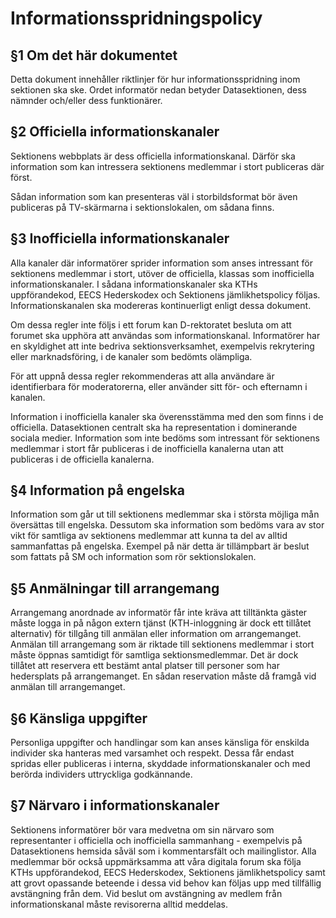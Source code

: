 # Informationsspridningspolicy

## §1 Om det här dokumentet

Detta dokument innehåller riktlinjer för hur informationsspridning inom sektionen ska ske. Ordet informatör nedan betyder Datasektionen, dess nämnder och/eller dess funktionärer.

## §2 Officiella informationskanaler

Sektionens webbplats är dess officiella informationskanal. Därför ska information som kan intressera sektionens medlemmar i stort publiceras där först.

Sådan information som kan presenteras väl i storbildsformat bör även publiceras på TV-skärmarna i sektionslokalen, om sådana finns.

## §3 Inofficiella informationskanaler

Alla kanaler där informatörer sprider information som anses intressant för sektionens medlemmar i stort, utöver de officiella, klassas som inofficiella informationskanaler. I sådana informationskanaler ska KTHs uppförandekod, EECS Hederskodex och Sektionens jämlikhetspolicy följas. Informationskanalen ska modereras kontinuerligt enligt dessa dokument.

Om dessa regler inte följs i ett forum kan D-rektoratet besluta om att forumet ska upphöra att användas som informationskanal. Informatörer har en skyldighet att inte bedriva sektionsverksamhet, exempelvis rekrytering eller marknadsföring, i de kanaler som bedömts olämpliga.

För att uppnå dessa regler rekommenderas att alla användare är identifierbara för moderatorerna, eller använder sitt för- och efternamn i kanalen.

Information i inofficiella kanaler ska överensstämma med den som finns i de officiella. Datasektionen centralt ska ha representation i dominerande sociala medier. Information som inte bedöms som intressant för sektionens medlemmar i stort får publiceras i de inofficiella kanalerna utan att publiceras i de officiella kanalerna.

## §4 Information på engelska

Information som går ut till sektionens medlemmar ska i största möjliga mån översättas till engelska. Dessutom ska information som bedöms vara av stor vikt för samtliga av sektionens medlemmar att kunna ta del av alltid sammanfattas på engelska. Exempel på när detta är tillämpbart är beslut som fattats på SM och information som rör sektionslokalen.

## §5 Anmälningar till arrangemang

Arrangemang anordnade av informatör får inte kräva att tilltänkta gäster måste logga in på någon extern tjänst (KTH-inloggning är dock ett tillåtet alternativ) för tillgång till anmälan eller information om arrangemanget. Anmälan till arrangemang som är riktade till sektionens medlemmar i stort måste öppnas samtidigt för samtliga sektionsmedlemmar. Det är dock tillåtet att reservera ett bestämt antal platser till personer som har hedersplats på arrangemanget. En sådan reservation måste då framgå vid anmälan till arrangemanget.

## §6 Känsliga uppgifter

Personliga uppgifter och handlingar som kan anses känsliga för enskilda individer ska hanteras med varsamhet och respekt. Dessa får endast spridas eller publiceras i interna, skyddade informationskanaler och med berörda individers uttryckliga godkännande.

## §7 Närvaro i informationskanaler

Sektionens informatörer bör vara medvetna om sin närvaro som representanter i officiella och inofficiella sammanhang - exempelvis på Datasektionens hemsida såväl som i kommentarsfält och mailinglistor. Alla medlemmar bör också uppmärksamma att våra digitala forum ska följa KTHs uppförandekod, EECS Hederskodex, Sektionens jämlikhetspolicy samt att grovt opassande beteende i dessa vid behov kan följas upp med tillfällig avstängning från dem. Vid beslut om avstängning av medlem från informationskanal måste revisorerna alltid meddelas.
